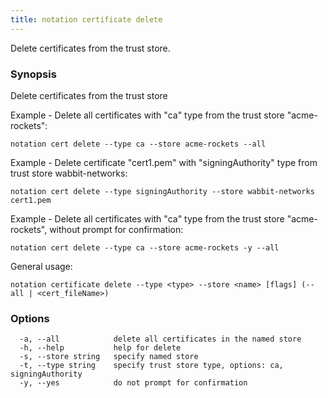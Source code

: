 ```yaml
---
title: notation certificate delete
---
```


Delete certificates from the trust store.

### Synopsis

Delete certificates from the trust store

Example - Delete all certificates with "ca" type from the trust store "acme-rockets":

```  
notation cert delete --type ca --store acme-rockets --all
```

Example - Delete certificate "cert1.pem" with "signingAuthority" type from trust store wabbit-networks:

```
notation cert delete --type signingAuthority --store wabbit-networks cert1.pem
```

Example - Delete all certificates with "ca" type from the trust store "acme-rockets", without prompt for confirmation:

```
notation cert delete --type ca --store acme-rockets -y --all 
```

General usage:
```
notation certificate delete --type <type> --store <name> [flags] (--all | <cert_fileName>)
```

### Options

```
  -a, --all            delete all certificates in the named store
  -h, --help           help for delete
  -s, --store string   specify named store
  -t, --type string    specify trust store type, options: ca, signingAuthority
  -y, --yes            do not prompt for confirmation
```

